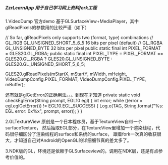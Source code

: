##### ZzrLearnApp 用于自己学习网上资料fork工程

1.VideoDump 官方demo 基于GLSurfaceView+MediaPlayer，其中glReadPixels的参数用的比较严谨（如下）

// So far, glReadPixels only supports two (format, type) combinations
//     GL_RGB  GL_UNSIGNED_SHORT_5_6_5   16 bits per pixel (default)
//     GL_RGBA GL_UNSIGNED_BYTE          32 bits per pixel
public static final int PIXEL_FORMAT = GLES20.GL_RGBA;
public static final int PIXEL_TYPE = PIXEL_FORMAT == GLES20.GL_RGBA
                                        ? GLES20.GL_UNSIGNED_BYTE : GLES20.GL_UNSIGNED_SHORT_5_6_5;
                                        
GLES20.glReadPixels(mStartX, mStartY, mWidth, mHeight,
                VideoDumpConfig.PIXEL_FORMAT,
                VideoDumpConfig.PIXEL_TYPE,
                mBuffer); 
                
还有就是glGetError的正确用法。。。到现在才知道
  private static void checkEglError(String prompt, EGL10 egl) {
        int error;
        while ((error = egl.eglGetError()) != EGL10.EGL_SUCCESS) {
            Log.e(TAG, String.format("%s: EGL error: 0x%x", prompt, error));
        }
    }
    
    
2.GLTextureView 原创是一个日本程序员，基于TextureView自带一个surfaceTexture，
  然后抽取EGL部分，在TextureView里增加一个渲染线程，代码很仔细区分了渲染线程的surface和系统的surface，
  跟着fork一次真的收获很大，才知道自己对Android的OpenGL的详细细节真的差太多了。
  
3.NDK版的GL，环境还是依赖于GLSurfaceview的。调用在NDK层，还是有点参考价值的。
